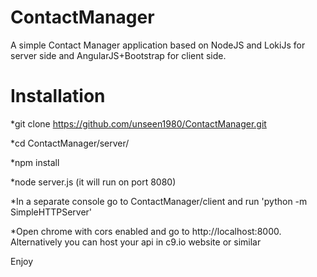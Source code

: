 ContactManager
==============

A simple Contact Manager application based on NodeJS and LokiJs for server side and AngularJS+Bootstrap for client side.

Installation
============

*git clone https://github.com/unseen1980/ContactManager.git

*cd ContactManager/server/

*npm install

*node server.js (it will run on port 8080)

*In a separate console go to ContactManager/client and run 'python -m SimpleHTTPServer'

*Open chrome with cors enabled and go to http://localhost:8000. Alternatively you can 
host your api in c9.io website or similar

Enjoy




